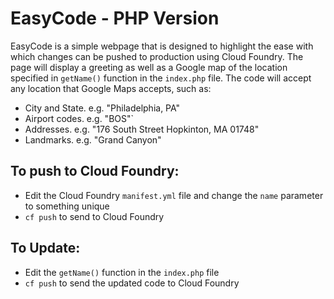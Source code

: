 EasyCode - PHP Version
=

EasyCode is a simple webpage that is designed to highlight the ease with which changes can be pushed to production using Cloud Foundry. 
The page will display a greeting as well as a Google map of the location specified in `getName()` function in the `index.php` file. The code 
will accept any location that Google Maps accepts, such as:

*	City and State. e.g. "Philadelphia, PA"
*	Airport codes. e.g. "BOS"`
*	Addresses. e.g. "176 South Street Hopkinton, MA 01748"
*	Landmarks. e.g. "Grand Canyon"


To push to Cloud Foundry:
-
* Edit the Cloud Foundry `manifest.yml` file and change the `name` parameter to something unique
* `cf push` to send to Cloud Foundry

To Update:
-
* Edit the `getName()` function in the `index.php` file 
* `cf push` to send the updated code to Cloud Foundry